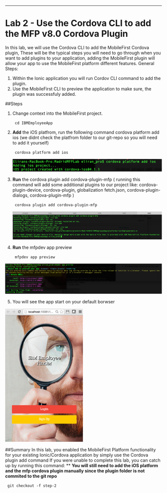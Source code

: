 - - -
# Lab 2 - Use the Cordova CLI to add the MFP v8.0 Cordova Plugin

In this lab, we will use the Cordova CLI to add the MobileFirst Cordova plugin, These will be the typical steps you will need to go through when you want to add plugins to your application, adding the MobileFirst plugin will allow your app to use the MobileFirst platform different features. 
General Steps:

1. Within the Ionic application you will run Cordov CLI command to add the plugin.
2. Use the MobileFirst CLI to preview the application to make sure, the plugin was successfuly added. 

##Steps

1. Change context into the MobileFirst project.

        cd IBMEmployeeApp        

2. **Add** the iOS platfrom, run the following command cordova platform add ios (we didnt check the platfrom folder to our git-repo so you will need to add it yourself) 

        cordova platform add ios
     <img src="images/Lab2-add-ios.png" width=600/>

3. **Run** the cordova plugin add cordova-plugin-mfp ( running this command will add some additional plugins to our project like: cordova-plugin-device, cordova-plugin, globalization	fetch.json, cordova-plugin-dialogs, cordova-plugin-mfp )

        cordova plugin add cordova-plugin-mfp
     <img src="images/Lab2-add-plugin.png" />

4. **Run** the mfpdev app preview

        mfpdev app preview

  <img src="images/Lab2-run-mfpdev-preview.png"/>

5.  You will see the app start on your default borwser

  <img src="images/Lab2-browser.png" width="250"/>

##Summary
In this lab, you enabled the MobileFirst Platform functionality for your existing Ionic/Cordova application by simply use the Cordova plugin add command
If you were unable to complete this lab, you can catch up by running this command: ** **You will still need to add the iOS platform and the mfp cordova plugin manually since the plugin folder is not commited to the git repo**

     git checkout -f step-2

   